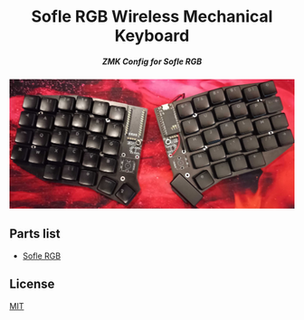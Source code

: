 <div align="center">
  <h1>Sofle RGB Wireless Mechanical Keyboard</h1>
  <h5>ZMK Config for Sofle RGB</h5>
</div>

![sofle-rgb](./assets/sofle_rgb.jpg)

## Parts list

- [Sofle RGB](https://github.com/josefadamcik/SofleKeyboard)


## License

[MIT](https://choosealicense.com/licenses/mit/)
